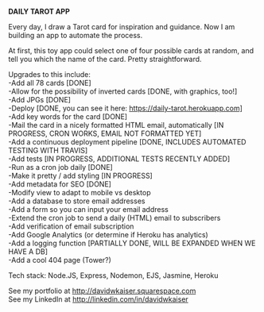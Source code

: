 **DAILY TAROT APP**

Every day, I draw a Tarot card for inspiration and guidance. Now I am building an app to automate the process.

At first, this toy app could select one of four possible cards at random, and tell you which the name of the card. Pretty straightforward.

Upgrades to this include:<br/>
-Add all 78 cards [DONE]<br/>
-Allow for the possibility of inverted cards [DONE, with graphics, too!]<br/>
-Add JPGs  [DONE]<br/>
-Deploy  [DONE, you can see it here: https://daily-tarot.herokuapp.com]<br/>
-Add key words for the card [DONE]<br/>
-Mail the card in a nicely formatted HTML email, automatically [IN PROGRESS, CRON WORKS, EMAIL NOT FORMATTED YET]<br/>
-Add a continuous deployment pipeline [DONE, INCLUDES AUTOMATED TESTING WITH TRAVIS]<br/>
-Add tests [IN PROGRESS, ADDITIONAL TESTS RECENTLY ADDED]<br/>
-Run as a cron job daily [DONE]<br/>
-Make it pretty / add styling [IN PROGRESS]<br/>
-Add metadata for SEO [DONE]<br/>
-Modify view to adapt to mobile vs desktop<br/>
-Add a database to store email addresses<br/>
-Add a form so you can input your email address<br/>
-Extend the cron job to send a daily (HTML) email to subscribers<br/>
-Add verification of email subscription<br/>
-Add Google Analytics (or determine if Heroku has analytics)<br/>
-Add a logging function [PARTIALLY DONE, WILL BE EXPANDED WHEN WE HAVE A DB]<br/>
-Add a cool 404 page (Tower?)<br/>


Tech stack: Node.JS, Express, Nodemon, EJS, Jasmine, Heroku<br/>

See my portfolio at http://davidwkaiser.squarespace.com<br/>
See my LinkedIn at http://linkedin.com/in/davidwkaiser<br/>

